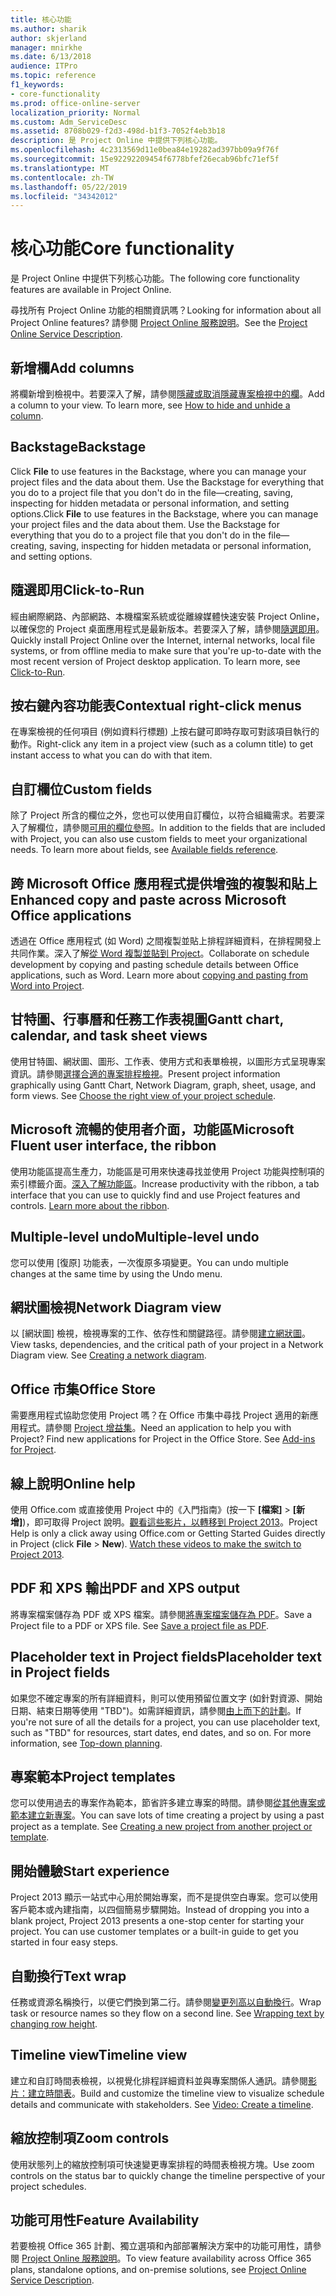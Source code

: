 ```yaml
---
title: 核心功能
ms.author: sharik
author: skjerland
manager: mnirkhe
ms.date: 6/13/2018
audience: ITPro
ms.topic: reference
f1_keywords:
- core-functionality
ms.prod: office-online-server
localization_priority: Normal
ms.custom: Adm_ServiceDesc
ms.assetid: 8708b029-f2d3-498d-b1f3-7052f4eb3b18
description: 是 Project Online 中提供下列核心功能。
ms.openlocfilehash: 4c2313569d11e0bea84e19282ad397bb09a9f76f
ms.sourcegitcommit: 15e92292209454f6778bfef26ecab96bfc71ef5f
ms.translationtype: MT
ms.contentlocale: zh-TW
ms.lasthandoff: 05/22/2019
ms.locfileid: "34342012"
---
```

# <a name="core-functionality"></a><span data-ttu-id="2aded-103">核心功能</span><span class="sxs-lookup"><span data-stu-id="2aded-103">Core functionality</span></span>

<span data-ttu-id="2aded-104">是 Project Online 中提供下列核心功能。</span><span class="sxs-lookup"><span data-stu-id="2aded-104">The following core functionality features are available in Project Online.</span></span>
  
<span data-ttu-id="2aded-105">尋找所有 Project Online 功能的相關資訊嗎？</span><span class="sxs-lookup"><span data-stu-id="2aded-105">Looking for information about all Project Online features?</span></span> <span data-ttu-id="2aded-106">請參閱 [Project Online 服務說明](project-online-service-description.md)。</span><span class="sxs-lookup"><span data-stu-id="2aded-106">See the [Project Online Service Description](project-online-service-description.md).</span></span>
  
## <a name="add-columns"></a><span data-ttu-id="2aded-107">新增欄</span><span class="sxs-lookup"><span data-stu-id="2aded-107">Add columns</span></span>
<span data-ttu-id="2aded-108"><a name="bkmk_AddColumns"> </a></span><span class="sxs-lookup"><span data-stu-id="2aded-108"></span></span>

<span data-ttu-id="2aded-p102">將欄新增到檢視中。若要深入了解，請參閱[隱藏或取消隱藏專案檢視中的欄](https://go.microsoft.com/fwlink/p/?LinkId=271343)。</span><span class="sxs-lookup"><span data-stu-id="2aded-p102">Add a column to your view. To learn more, see [How to hide and unhide a column](https://go.microsoft.com/fwlink/p/?LinkId=271343).</span></span>
  
## <a name="backstage"></a><span data-ttu-id="2aded-111">Backstage</span><span class="sxs-lookup"><span data-stu-id="2aded-111">Backstage</span></span>
<span data-ttu-id="2aded-112"><a name="bkmk_Backstage"> </a></span><span class="sxs-lookup"><span data-stu-id="2aded-112"></span></span>

<span data-ttu-id="2aded-p103">Click **File** to use features in the Backstage, where you can manage your project files and the data about them. Use the Backstage for everything that you do to a project file that you don't do in the file—creating, saving, inspecting for hidden metadata or personal information, and setting options.</span><span class="sxs-lookup"><span data-stu-id="2aded-p103">Click **File** to use features in the Backstage, where you can manage your project files and the data about them. Use the Backstage for everything that you do to a project file that you don't do in the file—creating, saving, inspecting for hidden metadata or personal information, and setting options.</span></span> 
  
## <a name="click-to-run"></a><span data-ttu-id="2aded-115">隨選即用</span><span class="sxs-lookup"><span data-stu-id="2aded-115">Click-to-Run</span></span>
<span data-ttu-id="2aded-116"><a name="bkmk_ClicktoRun"> </a></span><span class="sxs-lookup"><span data-stu-id="2aded-116"></span></span>

<span data-ttu-id="2aded-p104">經由網際網路、內部網路、本機檔案系統或從離線媒體快速安裝 Project Online，以確保您的 Project 桌面應用程式是最新版本。若要深入了解，請參閱[隨選即用](https://go.microsoft.com/fwlink/p/?LinkId=271596)。</span><span class="sxs-lookup"><span data-stu-id="2aded-p104">Quickly install Project Online over the Internet, internal networks, local file systems, or from offline media to make sure that you're up-to-date with the most recent version of Project desktop application. To learn more, see [Click-to-Run](https://go.microsoft.com/fwlink/p/?LinkId=271596).</span></span>
  
## <a name="contextual-right-click-menus"></a><span data-ttu-id="2aded-119">按右鍵內容功能表</span><span class="sxs-lookup"><span data-stu-id="2aded-119">Contextual right-click menus</span></span>
<span data-ttu-id="2aded-120"><a name="bkmk_contextual_rightclick_menus_PP"> </a></span><span class="sxs-lookup"><span data-stu-id="2aded-120"></span></span>

<span data-ttu-id="2aded-121">在專案檢視的任何項目 (例如資料行標題) 上按右鍵可即時存取可對該項目執行的動作。</span><span class="sxs-lookup"><span data-stu-id="2aded-121">Right-click any item in a project view (such as a column title) to get instant access to what you can do with that item.</span></span>
  
## <a name="custom-fields"></a><span data-ttu-id="2aded-122">自訂欄位</span><span class="sxs-lookup"><span data-stu-id="2aded-122">Custom fields</span></span>
<span data-ttu-id="2aded-123"><a name="bkmk_Customfields"> </a></span><span class="sxs-lookup"><span data-stu-id="2aded-123"></span></span>

<span data-ttu-id="2aded-p105">除了 Project 所含的欄位之外，您也可以使用自訂欄位，以符合組織需求。若要深入了解欄位，請參閱[可用的欄位參照](https://support.office.com/en-us/article/Available-fields-reference-615a4563-1cc3-40f4-b66f-1b17e793a460)。</span><span class="sxs-lookup"><span data-stu-id="2aded-p105">In addition to the fields that are included with Project, you can also use custom fields to meet your organizational needs. To learn more about fields, see [Available fields reference](https://support.office.com/en-us/article/Available-fields-reference-615a4563-1cc3-40f4-b66f-1b17e793a460).</span></span>
  
## <a name="enhanced-copy-and-paste-across-microsoft-office-applications"></a><span data-ttu-id="2aded-126">跨 Microsoft Office 應用程式提供增強的複製和貼上</span><span class="sxs-lookup"><span data-stu-id="2aded-126">Enhanced copy and paste across Microsoft Office applications</span></span>
<span data-ttu-id="2aded-127"><a name="bkmk_Enhancedcopypaste"> </a></span><span class="sxs-lookup"><span data-stu-id="2aded-127"></span></span>

<span data-ttu-id="2aded-p106">透過在 Office 應用程式 (如 Word) 之間複製並貼上排程詳細資料，在排程開發上共同作業。深入了解[從 Word 複製並貼到 Project](https://go.microsoft.com/fwlink/p/?LinkId=271330)。</span><span class="sxs-lookup"><span data-stu-id="2aded-p106">Collaborate on schedule development by copying and pasting schedule details between Office applications, such as Word. Learn more about [copying and pasting from Word into Project](https://go.microsoft.com/fwlink/p/?LinkId=271330).</span></span>
  
## <a name="gantt-chart-calendar-and-task-sheet-views"></a><span data-ttu-id="2aded-130">甘特圖、行事曆和任務工作表視圖</span><span class="sxs-lookup"><span data-stu-id="2aded-130">Gantt chart, calendar, and task sheet views</span></span>
<span data-ttu-id="2aded-131"><a name="bkmk_Ganttchartcalendartasksheetview"> </a></span><span class="sxs-lookup"><span data-stu-id="2aded-131"></span></span>

<span data-ttu-id="2aded-p107">使用甘特圖、網狀圖、圖形、工作表、使用方式和表單檢視，以圖形方式呈現專案資訊。請參閱[選擇合適的專案排程檢視](https://go.microsoft.com/fwlink/?LinkId=402905)。</span><span class="sxs-lookup"><span data-stu-id="2aded-p107">Present project information graphically using Gantt Chart, Network Diagram, graph, sheet, usage, and form views. See [Choose the right view of your project schedule](https://go.microsoft.com/fwlink/?LinkId=402905).</span></span>
  
## <a name="microsoft-fluent-user-interface-the-ribbon"></a><span data-ttu-id="2aded-134">Microsoft 流暢的使用者介面，功能區</span><span class="sxs-lookup"><span data-stu-id="2aded-134">Microsoft Fluent user interface, the ribbon</span></span>
<span data-ttu-id="2aded-135"><a name="bkmk_MSFTFluent_UI_PP"> </a></span><span class="sxs-lookup"><span data-stu-id="2aded-135"></span></span>

<span data-ttu-id="2aded-p108">使用功能區提高生產力，功能區是可用來快速尋找並使用 Project 功能與控制項的索引標籤介面。[深入了解功能區](https://go.microsoft.com/fwlink/p/?LinkId=271325)。</span><span class="sxs-lookup"><span data-stu-id="2aded-p108">Increase productivity with the ribbon, a tab interface that you can use to quickly find and use Project features and controls. [Learn more about the ribbon](https://go.microsoft.com/fwlink/p/?LinkId=271325).</span></span>
  
## <a name="multiple-level-undo"></a><span data-ttu-id="2aded-138">Multiple-level undo</span><span class="sxs-lookup"><span data-stu-id="2aded-138">Multiple-level undo</span></span>
<span data-ttu-id="2aded-139"><a name="bkmk_Multiplelevelundo"> </a></span><span class="sxs-lookup"><span data-stu-id="2aded-139"></span></span>

<span data-ttu-id="2aded-140">您可以使用 [復原] 功能表，一次復原多項變更。</span><span class="sxs-lookup"><span data-stu-id="2aded-140">You can undo multiple changes at the same time by using the Undo menu.</span></span> 
  
## <a name="network-diagram-view"></a><span data-ttu-id="2aded-141">網狀圖檢視</span><span class="sxs-lookup"><span data-stu-id="2aded-141">Network Diagram view</span></span>
<span data-ttu-id="2aded-142"><a name="bkmk_Networkdiagramview"> </a></span><span class="sxs-lookup"><span data-stu-id="2aded-142"></span></span>

<span data-ttu-id="2aded-p109">以 [網狀圖] 檢視，檢視專案的工作、依存性和關鍵路徑。請參閱[建立網狀圖](https://go.microsoft.com/fwlink/p/?LinkId=271338)。</span><span class="sxs-lookup"><span data-stu-id="2aded-p109">View tasks, dependencies, and the critical path of your project in a Network Diagram view. See [Creating a network diagram](https://go.microsoft.com/fwlink/p/?LinkId=271338).</span></span>
  
## <a name="office-store"></a><span data-ttu-id="2aded-145">Office 市集</span><span class="sxs-lookup"><span data-stu-id="2aded-145">Office Store</span></span>
<span data-ttu-id="2aded-146"><a name="bkmk_OfficeStore"> </a></span><span class="sxs-lookup"><span data-stu-id="2aded-146"></span></span>

<span data-ttu-id="2aded-p110">需要應用程式協助您使用 Project 嗎？在 Office 市集中尋找 Project 適用的新應用程式。請參閱 [Project 增益集](https://go.microsoft.com/fwlink/?LinkId=273883)。</span><span class="sxs-lookup"><span data-stu-id="2aded-p110">Need an application to help you with Project? Find new applications for Project in the Office Store. See [Add-ins for Project](https://go.microsoft.com/fwlink/?LinkId=273883).</span></span>
  
## <a name="online-help"></a><span data-ttu-id="2aded-150">線上說明</span><span class="sxs-lookup"><span data-stu-id="2aded-150">Online help</span></span>
<span data-ttu-id="2aded-151"><a name="bkmk_Online_help_PP"> </a></span><span class="sxs-lookup"><span data-stu-id="2aded-151"></span></span>

<span data-ttu-id="2aded-p111">使用 Office.com 或直接使用 Project 中的《入門指南》(按一下 **[檔案]** \> **[新增]**)，即可取得 Project 說明。[觀看這些影片，以轉移到 Project 2013](https://go.microsoft.com/fwlink/p/?LinkId=271325)。</span><span class="sxs-lookup"><span data-stu-id="2aded-p111">Project Help is only a click away using Office.com or Getting Started Guides directly in Project (click **File** \> **New**). [Watch these videos to make the switch to Project 2013](https://go.microsoft.com/fwlink/p/?LinkId=271325).</span></span>
  
## <a name="pdf-and-xps-output"></a><span data-ttu-id="2aded-154">PDF 和 XPS 輸出</span><span class="sxs-lookup"><span data-stu-id="2aded-154">PDF and XPS output</span></span>
<span data-ttu-id="2aded-155"><a name="bkmk_PDFXPSoutput"> </a></span><span class="sxs-lookup"><span data-stu-id="2aded-155"></span></span>

<span data-ttu-id="2aded-p112">將專案檔案儲存為 PDF 或 XPS 檔案。請參閱[將專案檔案儲存為 PDF](https://go.microsoft.com/fwlink/p/?LinkId=271350)。</span><span class="sxs-lookup"><span data-stu-id="2aded-p112">Save a Project file to a PDF or XPS file. See [Save a project file as PDF](https://go.microsoft.com/fwlink/p/?LinkId=271350).</span></span>
  
## <a name="placeholder-text-in-project-fields"></a><span data-ttu-id="2aded-158">Placeholder text in Project fields</span><span class="sxs-lookup"><span data-stu-id="2aded-158">Placeholder text in Project fields</span></span>
<span data-ttu-id="2aded-159"><a name="bkmk_PlaceholdertextinProjectFields"> </a></span><span class="sxs-lookup"><span data-stu-id="2aded-159"></span></span>

<span data-ttu-id="2aded-p113">如果您不確定專案的所有詳細資料，則可以使用預留位置文字 (如針對資源、開始日期、結束日期等使用 "TBD")。如需詳細資訊，請參閱[由上而下的計劃](https://go.microsoft.com/fwlink/p/?LinkId=271333)。</span><span class="sxs-lookup"><span data-stu-id="2aded-p113">If you're not sure of all the details for a project, you can use placeholder text, such as "TBD" for resources, start dates, end dates, and so on. For more information, see [Top-down planning](https://go.microsoft.com/fwlink/p/?LinkId=271333).</span></span>
  
## <a name="project-templates"></a><span data-ttu-id="2aded-162">專案範本</span><span class="sxs-lookup"><span data-stu-id="2aded-162">Project templates</span></span>
<span data-ttu-id="2aded-163"><a name="bkmk_ProjectTemplates"> </a></span><span class="sxs-lookup"><span data-stu-id="2aded-163"></span></span>

<span data-ttu-id="2aded-p114">您可以使用過去的專案作為範本，節省許多建立專案的時間。請參閱[從其他專案或範本建立新專案](https://go.microsoft.com/fwlink/p/?LinkId=271328)。</span><span class="sxs-lookup"><span data-stu-id="2aded-p114">You can save lots of time creating a project by using a past project as a template. See [Creating a new project from another project or template](https://go.microsoft.com/fwlink/p/?LinkId=271328).</span></span>
  
## <a name="start-experience"></a><span data-ttu-id="2aded-166">開始體驗</span><span class="sxs-lookup"><span data-stu-id="2aded-166">Start experience</span></span>
<span data-ttu-id="2aded-167"><a name="bkmk_Startexperience"> </a></span><span class="sxs-lookup"><span data-stu-id="2aded-167"></span></span>

<span data-ttu-id="2aded-p115">Project 2013 顯示一站式中心用於開始專案，而不是提供空白專案。您可以使用客戶範本或內建指南，以四個簡易步驟開始。</span><span class="sxs-lookup"><span data-stu-id="2aded-p115">Instead of dropping you into a blank project, Project 2013 presents a one-stop center for starting your project. You can use customer templates or a built-in guide to get you started in four easy steps.</span></span>
  
## <a name="text-wrap"></a><span data-ttu-id="2aded-170">自動換行</span><span class="sxs-lookup"><span data-stu-id="2aded-170">Text wrap</span></span>
<span data-ttu-id="2aded-171"><a name="bkmk_Textwrap"> </a></span><span class="sxs-lookup"><span data-stu-id="2aded-171"></span></span>

<span data-ttu-id="2aded-p116">任務或資源名稱換行，以便它們換到第二行。請參閱[變更列高以自動換行](https://go.microsoft.com/fwlink/p/?LinkId=271344)。</span><span class="sxs-lookup"><span data-stu-id="2aded-p116">Wrap task or resource names so they flow on a second line. See [Wrapping text by changing row height](https://go.microsoft.com/fwlink/p/?LinkId=271344).</span></span>
  
## <a name="timeline-view"></a><span data-ttu-id="2aded-174">Timeline view</span><span class="sxs-lookup"><span data-stu-id="2aded-174">Timeline view</span></span>
<span data-ttu-id="2aded-175"><a name="bkmk_TimelineView"> </a></span><span class="sxs-lookup"><span data-stu-id="2aded-175"></span></span>

<span data-ttu-id="2aded-p117">建立和自訂時間表檢視，以視覺化排程詳細資料並與專案關係人通訊。請參閱[影片：建立時間表](https://go.microsoft.com/fwlink/?LinkId=402912)。</span><span class="sxs-lookup"><span data-stu-id="2aded-p117">Build and customize the timeline view to visualize schedule details and communicate with stakeholders. See [Video: Create a timeline](https://go.microsoft.com/fwlink/?LinkId=402912).</span></span>
  
## <a name="zoom-controls"></a><span data-ttu-id="2aded-178">縮放控制項</span><span class="sxs-lookup"><span data-stu-id="2aded-178">Zoom controls</span></span>
<span data-ttu-id="2aded-179"><a name="bkmk_Zoomcontrols"> </a></span><span class="sxs-lookup"><span data-stu-id="2aded-179"></span></span>

<span data-ttu-id="2aded-180">使用狀態列上的縮放控制項可快速變更專案排程的時間表檢視方塊。</span><span class="sxs-lookup"><span data-stu-id="2aded-180">Use zoom controls on the status bar to quickly change the timeline perspective of your project schedules.</span></span> 
  
## <a name="feature-availability"></a><span data-ttu-id="2aded-181">功能可用性</span><span class="sxs-lookup"><span data-stu-id="2aded-181">Feature Availability</span></span>
<span data-ttu-id="2aded-182"><a name="bkmk_Zoomcontrols"> </a></span><span class="sxs-lookup"><span data-stu-id="2aded-182"></span></span>

<span data-ttu-id="2aded-183">若要檢視 Office 365 計劃、獨立選項和內部部署解決方案中的功能可用性，請參閱 [Project Online 服務說明](project-online-service-description.md)。</span><span class="sxs-lookup"><span data-stu-id="2aded-183">To view feature availability across Office 365 plans, standalone options, and on-premise solutions, see [Project Online Service Description](project-online-service-description.md).</span></span>
  

